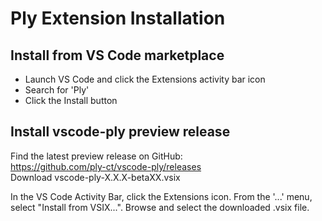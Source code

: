 # Ply Extension Installation

## Install from VS Code marketplace
 - Launch VS Code and click the Extensions activity bar icon
 - Search for 'Ply'
 - Click the Install button

## Install vscode-ply preview release
Find the latest preview release on GitHub:  
https://github.com/ply-ct/vscode-ply/releases  
Download vscode-ply-X.X.X-betaXX.vsix

In the VS Code Activity Bar, click the Extensions icon.
From the '...' menu, select "Install from VSIX...".
Browse and select the downloaded .vsix file.
